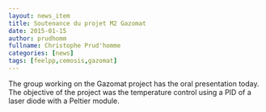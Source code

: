 ```yaml
---
layout: news_item
title: Soutenance du projet M2 Gazomat
date: 2015-01-15
author: prudhomm
fullname: Christophe Prud'homme
categories: [news]
tags: [feelpp,cemosis,gazomat]
---
```


The group working on the Gazomat project has the oral presentation
today.  The objective of the project was the temperature control using
a PID of a laser diode with a Peltier module.
